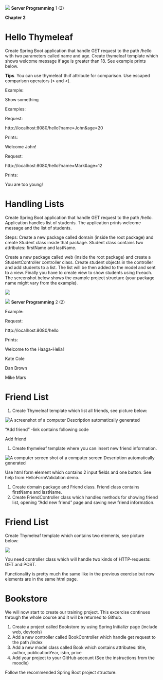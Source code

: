 ![](data:image/jpeg;base64...)  **Server Programming**  1 (2)

**Chapter 2**

# **Hello Thymeleaf**

Create Spring Boot application that handle GET request to the path /hello with two parameters called name and age. Create thymeleaf template which shows welcome message if age is greater than 18. See example prints below.

**Tips**. You can use thymeleaf th:if attribute for comparison. Use escaped comparison operators (&gt; and &lt;).

Example: <div th:if="${age} &gt; 17">Show something</div>

Examples:

Request:

http://localhost:8080/hello?name=John&age=20

Prints:

Welcome John!

Request:

http://localhost:8080/hello?name=Mark&age=12

Prints:

You are too young!

# **Handling Lists**

Create Spring Boot application that handle GET request to the path /hello. Application handles list of students. The application prints welcome message and the list of students.

Steps: Create a new package called domain (inside the root package) and create Student class inside that package. Student class contains two attributes: firstName and lastName.

Create a new package called web (inside the root package) and create a StudentController controller class. Create student objects in the controller and add students to a list. The list will be then added to the model and sent to a view. Finally you have to create view to show students using th:each. The screenshot below shows the example project structure (your package name might vary from the example).

![](data:image/png;base64...)

![](data:image/jpeg;base64...)  **Server Programming**  2 (2)

Example:

Request:

http://localhost:8080/hello

Prints:

Welcome to the Haaga-Helia!

Kate Cole

Dan Brown

Mike Mars

# **Friend List**

1. Create Thymeleaf template which list all friends, see picture below:

![A screenshot of a computer  Description automatically generated](data:image/png;base64...)

“Add friend” -link contains following code

<p><a th:href=*"@{/add}"*>Add friend</a></p>

1. Create thymeleaf template where you can insert new friend information.

![A computer screen shot of a computer screen  Description automatically generated](data:image/png;base64...)

Use html form element which contains 2 input fields and one button. See help from HelloFormValidation demo.

1. Create domain package and Friend class. Friend class contains firstName and lastName.
2. Create FriendController class which handles methods for showing friend list, opening “Add new friend” page and saving new friend information.

# **Friend List**

Create Thymeleaf template which contains two elements, see picture below:

![](data:image/png;base64...)

You need controller class which will handle two kinds of HTTP-requests: GET and POST.

Functionality is pretty much the same like in the previous exercise but now elements are in the same html page.

# **Bookstore**

We will now start to create our training project. This excercise continues through the whole course and it will be returned to Github.

1. Create a project called Bookstore by using Spring Initializr page (include web, devtools)
2. Add a new controller called BookController which handle get request to the path /index
3. Add a new model class called Book which contains attributes: title, author, publicationYear, isbn, price
4. Add your project to your GitHub account (See the instructions from the moodle)

Follow the recommended Spring Boot project structure.